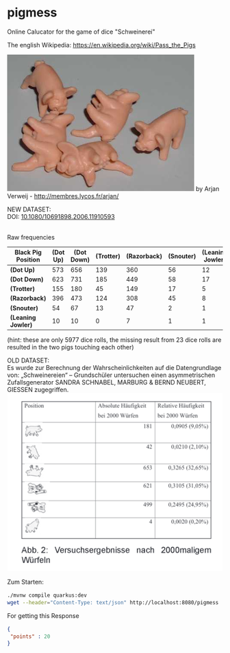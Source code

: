 # pigmess
Online Calucator for the game of dice "Schweinerei"

The english Wikipedia:
https://en.wikipedia.org/wiki/Pass_the_Pigs

![Plastikschweine, die als Würfel benutzt werden.](/images/Pig_dice.jpg?raw=true "Plastikschweine, die als Würfel benutzt werden.")
by Arjan Verweij - http://membres.lycos.fr/arjan/

NEW DATASET:
<br>DOI: [10.1080/10691898.2006.11910593](https://doi.org/10.1080/10691898.2006.11910593)

<br>Raw frequencies

|Black Pig Position|(Dot Up)                       |(Dot Down)                |(Trotter)|(Razorback)|(Snouter)|(Leaning Jowler)|
|------------------|--------------------------------|---------------------------|----------|-----------|---------|----------------|
|**(Dot Up)**        |573                             |656                        |139       |360        |56       |12              |
|**(Dot Down)**      |623                             |731                        |185       |449        |58       |17              |
|**(Trotter)**       |155                             |180                        |45        |149        |17       |5               |
|**(Razorback)**     |396                             |473                        |124       |308        |45       |8               |
|**(Snouter)**       |54                              |67                         |13        |47         |2        |1               |
|**(Leaning Jowler)**|10                              |10                         |0         |7          |1        |1               |

(hint: these are only 5977 dice rolls, the missing result from 23 dice rolls are resulted in the two pigs touching each other)


OLD DATASET:
<br>Es wurde zur Berechnung der Wahrscheinlichkeiten auf die Datengrundlage von:
„Schweinereien“ – Grundschüler untersuchen einen asymmetrischen Zufallsgenerator
SANDRA SCHNABEL, MARBURG & BERND NEUBERT, GIESSEN
zugegriffen.
![Screenshot](/images/schweinewahrscheinlichkeit.png?raw=true "Screenshot aus dem Paper.")


Zum Starten:

```bash
./mvnw compile quarkus:dev
wget --header="Content-Type: text/json" http://localhost:8080/pigmess
```

For getting this Response
```json
{
 "points" : 20
}
```
